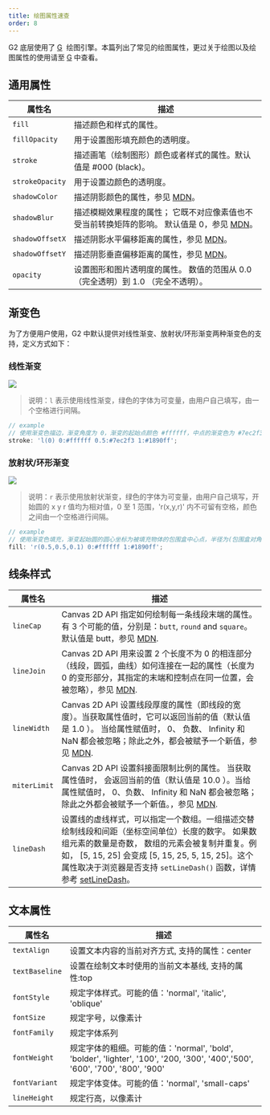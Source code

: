 ```yaml
---
title: 绘图属性速查
order: 8
---
```


G2 底层使用了 [G](https://g.antv.vision/zh/docs/api/shape/attrs)  绘图引擎。本篇列出了常见的绘图属性，更过关于绘图以及绘图属性的使用请至 [G](https://g.antv.vision/zh/) 中查看。

## 通用属性

| 属性名          | 描述                                                                                                                                                                               |
| --------------- | ---------------------------------------------------------------------------------------------------------------------------------------------------------------------------------- |
| `fill`          | 描述颜色和样式的属性。                                                                                                                                                             |
| `fillOpacity`   | 用于设置图形填充颜色的透明度。                                                                                                                                                     |
| `stroke`        | 描述画笔（绘制图形）颜色或者样式的属性。默认值是 #000 (black)。                                                                                                                    |
| `strokeOpacity` | 用于设置边颜色的透明度。                                                                                                                                                           |
| `shadowColor`   | 描述阴影颜色的属性，参见 [MDN](https://developer.mozilla.org/zh-CN/docs/Web/API/CanvasRenderingContext2D/shadowColor)。                                                            |
| `shadowBlur`    | 描述模糊效果程度的属性； 它既不对应像素值也不受当前转换矩阵的影响。 默认值是 0，参见 [MDN](https://developer.mozilla.org/zh-CN/docs/Web/API/CanvasRenderingContext2D/shadowBlur)。 |
| `shadowOffsetX` | 描述阴影水平偏移距离的属性，参见 [MDN](https://developer.mozilla.org/zh-CN/docs/Web/API/CanvasRenderingContext2D/shadowOffsetX)。                                                  |
| `shadowOffsetY` | 描述阴影垂直偏移距离的属性，参见 [MDN](https://developer.mozilla.org/zh-CN/docs/Web/API/CanvasRenderingContext2D/shadowOffsetY)。                                                  |
| `opacity`       | 设置图形和图片透明度的属性。 数值的范围从 0.0 （完全透明）到 1.0 （完全不透明）。                                                                                                  |

## 渐变色

为了方便用户使用，G2 中默认提供对线性渐变、放射状/环形渐变两种渐变色的支持，定义方式如下：

### 线性渐变

![](https://gw.alipayobjects.com/zos/rmsportal/ElBYXdsTZKFflacOBNtp.png#align=left&display=inline&height=142&originHeight=328&originWidth=1384&status=done&style=none&width=600)

> 说明：`l` 表示使用线性渐变，绿色的字体为可变量，由用户自己填写，由一个空格进行间隔。

```javascript
// example
// 使用渐变色描边，渐变角度为 0，渐变的起始点颜色 #ffffff，中点的渐变色为 #7ec2f3，结束的渐变色为 #1890ff
stroke: 'l(0) 0:#ffffff 0.5:#7ec2f3 1:#1890ff';
```

### 放射状/环形渐变

![](https://gw.alipayobjects.com/zos/rmsportal/fBFocveoeRaeaCCPTaFo.png#align=left&display=inline&height=144&originHeight=408&originWidth=1702&status=done&style=none&width=600)

> 说明：`r` 表示使用放射状渐变，绿色的字体为可变量，由用户自己填写，开始圆的 x y r 值均为相对值，0 至 1 范围，'r(x,y,r)' 内不可留有空格，颜色之间由一个空格进行间隔。

```javascript
// example
// 使用渐变色填充，渐变起始圆的圆心坐标为被填充物体的包围盒中心点，半径为(包围盒对角线长度 / 2) 的 0.1 倍，渐变的起始点颜色 #ffffff，中点的渐变色为 #7ec2f3，结束的渐变色为 #1890ff
fill: 'r(0.5,0.5,0.1) 0:#ffffff 1:#1890ff';
```

## 线条样式

| 属性名       | 描述                                                                                                                                                                                                                                                                                                                                                                 |
| ------------ | -------------------------------------------------------------------------------------------------------------------------------------------------------------------------------------------------------------------------------------------------------------------------------------------------------------------------------------------------------------------- |
| `lineCap`    | Canvas 2D API 指定如何绘制每一条线段末端的属性。有 3 个可能的值，分别是：`butt`, `round` and `square`。默认值是 butt，参见 [MDN](https://developer.mozilla.org/zh-CN/docs/Web/API/CanvasRenderingContext2D/lineCap).                                                                                                                                                 |
| `lineJoin`   | Canvas 2D API 用来设置 2 个长度不为 0 的相连部分（线段，圆弧，曲线）如何连接在一起的属性（长度为 0 的变形部分，其指定的末端和控制点在同一位置，会被忽略），参见 [MDN](https://developer.mozilla.org/zh-CN/docs/Web/API/CanvasRenderingContext2D/lineJoin).                                                                                                           |
| `lineWidth`  | Canvas 2D API 设置线段厚度的属性（即线段的宽度）。当获取属性值时，它可以返回当前的值（默认值是 1.0 ）。 当给属性赋值时， 0、 负数、 Infinity 和 NaN 都会被忽略；除此之外，都会被赋予一个新值，参见 [MDN](https://developer.mozilla.org/zh-CN/docs/Web/API/CanvasRenderingContext2D/lineWidth).                                                                       |
| `miterLimit` | Canvas 2D API 设置斜接面限制比例的属性。 当获取属性值时， 会返回当前的值（默认值是 10.0 ）。当给属性赋值时， 0、负数、 Infinity 和 NaN 都会被忽略；除此之外都会被赋予一个新值。，参见 [MDN](https://developer.mozilla.org/zh-CN/docs/Web/API/CanvasRenderingContext2D/miterLimit).                                                                                   |
| `lineDash`   | 设置线的虚线样式，可以指定一个数组。一组描述交替绘制线段和间距（坐标空间单位）长度的数字。 如果数组元素的数量是奇数， 数组的元素会被复制并重复。例如， [5, 15, 25] 会变成 [5, 15, 25, 5, 15, 25]。这个属性取决于浏览器是否支持 `setLineDash()` 函数，详情参考 [setLineDash](https://developer.mozilla.org/zh-CN/docs/Web/API/CanvasRenderingContext2D/setLineDash)。 |

## 文本属性

| 属性名         | 描述                                                                                                                         |
| -------------- | ---------------------------------------------------------------------------------------------------------------------------- |
| `textAlign`    | 设置文本内容的当前对齐方式, 支持的属性：center                                                                               |
| `textBaseline` | 设置在绘制文本时使用的当前文本基线, 支持的属性:top                                                                           |
| `fontStyle`    | 规定字体样式。可能的值：'normal', 'italic', 'oblique'                                                                        |
| `fontSize`     | 规定字号，以像素计                                                                                                           |
| `fontFamily`   | 规定字体系列                                                                                                                 |
| `fontWeight`   | 规定字体的粗细。可能的值：'normal', 'bold', 'bolder', 'lighter', '100', '200, '300', '400','500', '600', '700', '800', '900' |
| `fontVariant`  | 规定字体变体。可能的值：'normal', 'small-caps'                                                                               |
| `lineHeight`   | 规定行高，以像素计                                                                                                           |
